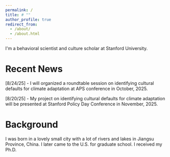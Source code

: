 ```yaml
---
permalink: /
title: # ""
author_profile: true
redirect_from: 
  - /about/
  - /about.html
---
```


I'm a behavioral scientist and culture scholar at Stanford University. 

Recent News 
======
[8/24/25] - I will organized a roundtable session on identifying cultural defaults for climate adaptation at APS conference in October, 2025. 

[8/20/25] - My project on identifying cultural defaults for climate adaptation will be presented at Stanford Policy Day Conference in November, 2025. 

Background
======
I was born in a lovely small city with a lot of rivers and lakes in Jiangsu Province, China. I later came to the U.S. for graduate school. I received my Ph.D. 






